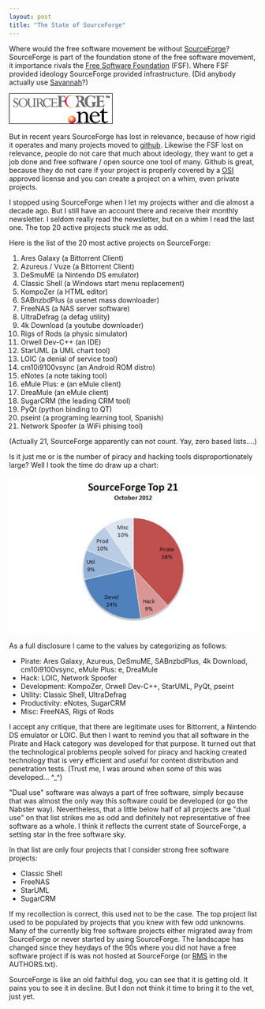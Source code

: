 ```yaml
---
layout: post
title: "The State of SourceForge"
---
```


Where would the free software movement be without [SourceForge]? SourceForge
is part of the foundation stone of the free software movement, it importance
rivals the [Free Software Foundation] (FSF). Where FSF provided ideology 
SourceForge provided infrastructure. (Did anybody actually use [Savannah]?)

![Source Forge Logo](/images/sflogo.png)

But in recent years SourceForge has lost in relevance, because of how rigid
it operates and many projects moved to [github]. Likewise the FSF lost on 
relevance, people do not care that much about ideology, they want to get
a job done and free software / open source one tool of many. Github is great, 
because they do not care if your project is properly covered by a [OSI] approved
license and you can create a project on a whim, even private projects. 

I stopped using SourceForge when I let my projects wither and die almost a 
decade ago. But I still have an account there and receive their monthly newsletter.
I seldom really read the newsletter, but on a whim I read the last one. The
top 20 active projects stuck me as odd.

<!--more-->

Here is the list of the 20 most active projects on SourceForge:

1. Ares Galaxy      (a Bittorrent Client)
2. Azureus / Vuze   (a Bittorrent Client)
3. DeSmuME          (a Nintendo DS emulator)
4. Classic Shell    (a Windows start menu replacement)
5. KompoZer         (a HTML editor)
6. SABnzbdPlus      (a usenet mass downloader)
7. FreeNAS          (a NAS server software)
8. UltraDefrag      (a defag utility)
9. 4k Download      (a youtube downloader)
10. Rigs of Rods    (a physic simulator)
11. Orwell Dev-C++  (an IDE)
12. StarUML         (a UML chart tool)
13. LOIC            (a denial of service tool)
14. cm10i9100vsync  (an Android ROM distro)
15. eNotes          (a note taking tool)
16. eMule Plus: e   (an eMule client)
17. DreaMule        (an eMule client)
18. SugarCRM        (the leading CRM tool)
19. PyQt            (python binding to QT)
20. pseint          (a programing learning tool, Spanish)
21. Network Spoofer (a WiFi phising tool)

(Actually 21, SourceForge apparently can not count. Yay, zero based lists....)

Is it just me or is the number of piracy and hacking tools disproportionately 
large? Well I took the time do draw up a chart:

![Pirate: 38%, Hack: 9%, Devel: 24%, Util: 9%, Prod: 10% Misc: 10%](/images/sf-top20-oct12.jpg)

As a full disclosure I came to the values by categorizing as follows:

* Pirate: Ares Galaxy, Azureus, DeSmuME, SABnzbdPlus, 4k Download, cm10i9100vsync, eMule Plus: e, DreaMule
* Hack: LOIC, Network Spoofer
* Development: KompoZer, Orwell Dev-C++, StarUML, PyQt, pseint
* Utility: Classic Shell, UltraDefrag
* Productivity: eNotes, SugarCRM
* Misc: FreeNAS, Rigs of Rods

I accept any critique, that there are legitimate uses for Bittorrent, a Nintendo
DS emulator or LOIC. But then I want to remind you that all software in 
the Pirate and Hack category was developed for that purpose. It turned out that
the technological problems people solved for piracy and hacking created technology
that is very efficient and useful for content distribution and penetration tests. 
(Trust me, I was around when some of this was developed... ^_^)

"Dual use" software was always a part of free software, simply because that was
almost the only way this software could be developed (or go the Nabster way).
Nevertheless, that a little below half of all projects are "dual use" on that
list strikes me as odd and definitely not representative of free software as
a whole. I think it reflects the current state of SourceForge, a setting star
in the free software sky. 

In that list are only four projects that I consider strong free software projects:

* Classic Shell
* FreeNAS
* StarUML
* SugarCRM

If my recollection is correct, this used not to be the case. The top project list
used to be populated by projects that you knew with few odd unknowns. Many of the 
currently big free software projects either migrated away from SourceForge or 
never started by using SourceForge. The landscape has changed since they heydays
of the 90s where you did not have a free software project if is was not hosted 
at SourceForge (or [RMS] in the AUTHORS.txt).

SourceForge is like an old faithful dog, you can see that it is getting old. It pains
you to see it in decline. But I don not think it time to bring it to the vet, just yet.

[SourceForge]: http://www.sourceforge.net
[Free Software Foundation]: http://www.fsf.org/
[Savannah]: http://savannah.gnu.org/
[github]: http://github.com
[OSI]: http://opensource.org/
[RMS]: http://en.wikipedia.org/wiki/Richard_Stallman
